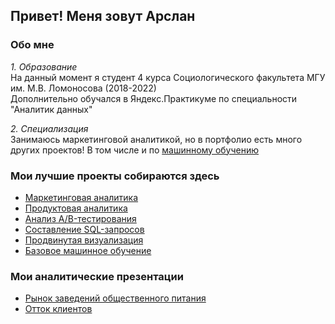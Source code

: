 ## Привет! Меня зовут Арслан 

### Обо мне 
*1. Образование* <br>
На данный момент я студент 4 курса Социологического факультета МГУ им. М.В. Ломоносова (2018-2022) <br>
Дополнительно обучался в Яндекс.Практикуме по специальности "Аналитик данных"

*2. Специализация* <br>
Занимаюсь маркетинговой аналитикой, но в портфолио есть много других проектов! 
В том числе и по <a href='https://github.com/anigmatyanov/fitness_clients'>машинному обучению</a> 

### Мои лучшие проекты собираются здесь
* <a href='https://github.com/anigmatyanov/marketing_analytics'>Маркетинговая аналитика</a> 
* <a href='https://github.com/anigmatyanov/bank_clients'>Продуктовая аналитика</a> 
* <a href='https://github.com/anigmatyanov/ab-test'>Анализ A/B-тестирования</a> 
* <a href='https://github.com/anigmatyanov/sql_books'>Составление SQL-запросов</a> 
* <a href='https://github.com/anigmatyanov/fitness_clients'>Продвинутая визуализация</a>
* <a href='https://github.com/anigmatyanov/fitness_clients'>Базовое машинное обучение</a>

### Мои аналитические презентации 
* <a href='https://disk.yandex.ru/i/9zAXxlmz7ZznTQ'>Рынок заведений общественного питания</a> 
* <a href='https://disk.yandex.ru/d/hKdpoJNGK98mRg'>Отток клиентов</a> 

